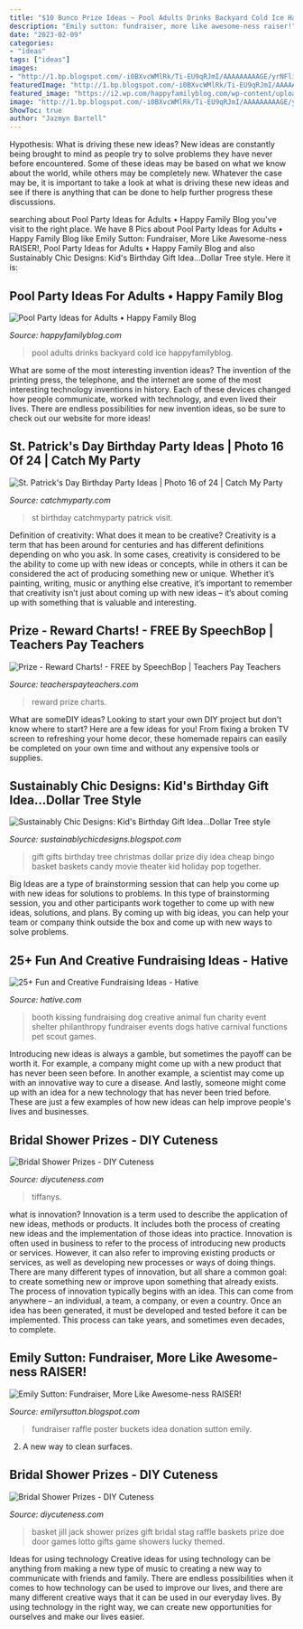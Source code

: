 ```yaml
---
title: "$10 Bunco Prize Ideas ~ Pool Adults Drinks Backyard Cold Ice Happyfamilyblog"
description: "Emily sutton: fundraiser, more like awesome-ness raiser!"
date: "2023-02-09"
categories:
- "ideas"
tags: ["ideas"]
images:
- "http://1.bp.blogspot.com/-i0BXvcWMlRk/Ti-EU9qRJmI/AAAAAAAAAGE/yrNFliqlg9o/s1600/IMAG0586.jpg"
featuredImage: "http://1.bp.blogspot.com/-i0BXvcWMlRk/Ti-EU9qRJmI/AAAAAAAAAGE/yrNFliqlg9o/s1600/IMAG0586.jpg"
featured_image: "https://i2.wp.com/happyfamilyblog.com/wp-content/uploads/2018/06/Pool_Party_Ideas_for_Adults_drinks.jpg?resize=1440%2C960&amp;ssl=1"
image: "http://1.bp.blogspot.com/-i0BXvcWMlRk/Ti-EU9qRJmI/AAAAAAAAAGE/yrNFliqlg9o/s1600/IMAG0586.jpg"
ShowToc: true
author: "Jazmyn Bartell"
---
```



Hypothesis: What is driving these new ideas?
New ideas are constantly being brought to mind as people try to solve problems they have never before encountered. Some of these ideas may be based on what we know about the world, while others may be completely new. Whatever the case may be, it is important to take a look at what is driving these new ideas and see if there is anything that can be done to help further progress these discussions.

	

		
searching about Pool Party Ideas for Adults • Happy Family Blog you've visit to the right place. We have 8 Pics about Pool Party Ideas for Adults • Happy Family Blog like Emily Sutton: Fundraiser, More Like Awesome-ness RAISER!, Pool Party Ideas for Adults • Happy Family Blog and also Sustainably Chic Designs: Kid&#039;s Birthday Gift Idea...Dollar Tree style. Here it is:
		
    
## Pool Party Ideas For Adults • Happy Family Blog

<img loading=lazy src="https://i2.wp.com/happyfamilyblog.com/wp-content/uploads/2018/06/Pool_Party_Ideas_for_Adults_drinks.jpg?resize=1440%2C960&amp;ssl=1" onerror="this.onerror=null;this.src='https://tse3.mm.bing.net/th?id=OIP.KXgKGZ3e1kTH1zpdpkqvDQHaE8&amp;pid=15.1';" alt="Pool Party Ideas for Adults • Happy Family Blog">

_Source: happyfamilyblog.com_

>pool adults drinks backyard cold ice happyfamilyblog. 

	

What are some of the most interesting invention ideas?
The invention of the printing press, the telephone, and the internet are some of the most interesting technology inventions in history. Each of these devices changed how people communicate, worked with technology, and even lived their lives. There are endless possibilities for new invention ideas, so be sure to check out our website for more ideas!

    
## St. Patrick&#039;s Day Birthday Party Ideas | Photo 16 Of 24 | Catch My Party

<img loading=lazy src="https://photos-cdn.catchmyparty.com/PL/photos/0106/4956/dscn0067_c.jpg" onerror="this.onerror=null;this.src='https://tse2.mm.bing.net/th?id=OIP.JRXXPTpKDOVoPMTdWCP2nAHaJ2&amp;pid=15.1';" alt="St. Patrick&#039;s Day Birthday Party Ideas | Photo 16 of 24 | Catch My Party">

_Source: catchmyparty.com_

>st birthday catchmyparty patrick visit. 

	

Definition of creativity: What does it mean to be creative?
Creativity is a term that has been around for centuries and has different definitions depending on who you ask. In some cases, creativity is considered to be the ability to come up with new ideas or concepts, while in others it can be considered the act of producing something new or unique. Whether it’s painting, writing, music or anything else creative, it’s important to remember that creativity isn’t just about coming up with new ideas – it’s about coming up with something that is valuable and interesting.

    
## Prize - Reward Charts! - FREE By SpeechBop | Teachers Pay Teachers

<img loading=lazy src="https://ecdn.teacherspayteachers.com/thumbitem/Prize-Reward-Charts-FREE-1706379-1516619104/original-1706379-2.jpg" onerror="this.onerror=null;this.src='https://tse4.mm.bing.net/th?id=OIP.q2shVFseh-lTNSGL3hoAsAAAAA&amp;pid=15.1';" alt="Prize - Reward Charts! - FREE by SpeechBop | Teachers Pay Teachers">

_Source: teacherspayteachers.com_

>reward prize charts. 

	

What are someDIY ideas?
Looking to start your own DIY project but don't know where to start? Here are a few ideas for you! From fixing a broken TV screen to refreshing your home decor, these homemade repairs can easily be completed on your own time and without any expensive tools or supplies.

    
## Sustainably Chic Designs: Kid&#039;s Birthday Gift Idea...Dollar Tree Style

<img loading=lazy src="http://3.bp.blogspot.com/-fO5kUukiiwQ/TViePNX6WcI/AAAAAAAABHs/bdP1SW9aA8g/s1600/IMG_5253.JPG" onerror="this.onerror=null;this.src='https://tse2.mm.bing.net/th?id=OIP.niSaf8TvrpfNnXX4m9pUvQHaJ4&amp;pid=15.1';" alt="Sustainably Chic Designs: Kid&#039;s Birthday Gift Idea...Dollar Tree style">

_Source: sustainablychicdesigns.blogspot.com_

>gift gifts birthday tree christmas dollar prize diy idea cheap bingo basket baskets candy movie theater kid holiday pop together. 

	

Big Ideas are a type of brainstorming session that can help you come up with new ideas for solutions to problems. In this type of brainstorming session, you and other participants work together to come up with new ideas, solutions, and plans. By coming up with big ideas, you can help your team or company think outside the box and come up with new ways to solve problems.

    
## 25+ Fun And Creative Fundraising Ideas - Hative

<img loading=lazy src="http://hative.com/wp-content/uploads/2014/04/fundraising-ideas/10-dog-kissing-booth.jpg" onerror="this.onerror=null;this.src='https://tse3.mm.bing.net/th?id=OIP.Am7zg8KGA6YzBZ-uwwlIAAHaJ7&amp;pid=15.1';" alt="25+ Fun and Creative Fundraising Ideas - Hative">

_Source: hative.com_

>booth kissing fundraising dog creative animal fun charity event shelter philanthropy fundraiser events dogs hative carnival functions pet scout games. 

	

Introducing new ideas is always a gamble, but sometimes the payoff can be worth it. For example, a company might come up with a new product that has never been seen before. In another example, a scientist may come up with an innovative way to cure a disease. And lastly, someone might come up with an idea for a new technology that has never been tried before. These are just a few examples of how new ideas can help improve people's lives and businesses.

    
## Bridal Shower Prizes - DIY Cuteness

<img loading=lazy src="https://diycuteness.com/wp-content/uploads/2020/01/Bridal-Shower-Prizes-6.jpg" onerror="this.onerror=null;this.src='https://tse2.mm.bing.net/th?id=OIP.nKyIokeAwahcBBpyROoPzAHaH0&amp;pid=15.1';" alt="Bridal Shower Prizes - DIY Cuteness">

_Source: diycuteness.com_

>tiffanys. 

	

what is innovation?
Innovation is a term used to describe the application of new ideas, methods or products. It includes both the process of creating new ideas and the implementation of those ideas into practice. Innovation is often used in business to refer to the process of introducing new products or services. However, it can also refer to improving existing products or services, as well as developing new processes or ways of doing things.
There are many different types of innovation, but all share a common goal: to create something new or improve upon something that already exists. The process of innovation typically begins with an idea. This can come from anywhere – an individual, a team, a company, or even a country. Once an idea has been generated, it must be developed and tested before it can be implemented. This process can take years, and sometimes even decades, to complete.

    
## Emily Sutton: Fundraiser, More Like Awesome-ness RAISER!

<img loading=lazy src="http://1.bp.blogspot.com/-i0BXvcWMlRk/Ti-EU9qRJmI/AAAAAAAAAGE/yrNFliqlg9o/s1600/IMAG0586.jpg" onerror="this.onerror=null;this.src='https://tse2.mm.bing.net/th?id=OIP.ZMfUqnL6FS31l_KPFrnPvQHaEb&amp;pid=15.1';" alt="Emily Sutton: Fundraiser, More Like Awesome-ness RAISER!">

_Source: emilyrsutton.blogspot.com_

>fundraiser raffle poster buckets idea donation sutton emily. 

	

2. A new way to clean surfaces.

    
## Bridal Shower Prizes - DIY Cuteness

<img loading=lazy src="https://diycuteness.com/wp-content/uploads/2020/01/Bridal-Shower-Prizes-9.jpg" onerror="this.onerror=null;this.src='https://tse3.mm.bing.net/th?id=OIP.DxzNl4CqrYSSXXTOWxjWbAHaJ4&amp;pid=15.1';" alt="Bridal Shower Prizes - DIY Cuteness">

_Source: diycuteness.com_

>basket jill jack shower prizes gift bridal stag raffle baskets prize doe door games lotto gifts game showers lucky themed. 

	

Ideas for using technology
Creative ideas for using technology can be anything from making a new type of music to creating a new way to communicate with friends and family. There are endless possibilities when it comes to how technology can be used to improve our lives, and there are many different creative ways that it can be used in our everyday lives. By using technology in the right way, we can create new opportunities for ourselves and make our lives easier.

